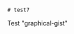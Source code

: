                                                                                                                                                                                                                                                                                                                                                                                                                                                     # test7
Test "graphical-gist"
